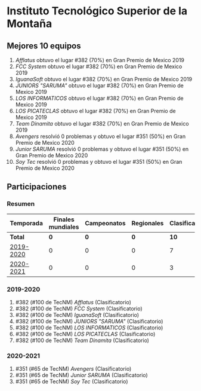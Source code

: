 # Instituto Tecnológico Superior de la Montaña

## Mejores 10 equipos

1. _Afflatus_ obtuvo el lugar #382 (70%) en Gran Premio de Mexico 2019
1. _FCC System_ obtuvo el lugar #382 (70%) en Gran Premio de Mexico 2019
1. _IguanaSoft_ obtuvo el lugar #382 (70%) en Gran Premio de Mexico 2019
1. _JUNIORS "SARUMA"_ obtuvo el lugar #382 (70%) en Gran Premio de Mexico 2019
1. _LOS INFORMATICOS_ obtuvo el lugar #382 (70%) en Gran Premio de Mexico 2019
1. _LOS PICATECLAS_ obtuvo el lugar #382 (70%) en Gran Premio de Mexico 2019
1. _Team Dinamita_ obtuvo el lugar #382 (70%) en Gran Premio de Mexico 2019
1. _Avengers_ resolvió 0 problemas y obtuvo el lugar #351 (50%) en Gran Premio de Mexico 2020
1. _Junior SARUMA_ resolvió 0 problemas y obtuvo el lugar #351 (50%) en Gran Premio de Mexico 2020
1. _Soy Tec_ resolvió 0 problemas y obtuvo el lugar #351 (50%) en Gran Premio de Mexico 2020

## Participaciones

### Resumen

| Temporada | Finales mundiales | Campeonatos | Regionales | Clasificatorios | Equipos |
| --- | --- | --- | --- | --- | --- |
| **Total** | **0** | **0** | **0** | **10** | **10** |
| [2019-2020](#2019-2020) | 0 | 0 | 0 | 7 | 7 |
| [2020-2021](#2020-2021) | 0 | 0 | 0 | 3 | 3 |

### 2019-2020

1. #382 (#100 de TecNM) _Afflatus_ (Clasificatorio)
1. #382 (#100 de TecNM) _FCC System_ (Clasificatorio)
1. #382 (#100 de TecNM) _IguanaSoft_ (Clasificatorio)
1. #382 (#100 de TecNM) _JUNIORS "SARUMA"_ (Clasificatorio)
1. #382 (#100 de TecNM) _LOS INFORMATICOS_ (Clasificatorio)
1. #382 (#100 de TecNM) _LOS PICATECLAS_ (Clasificatorio)
1. #382 (#100 de TecNM) _Team Dinamita_ (Clasificatorio)

### 2020-2021

1. #351 (#65 de TecNM) _Avengers_ (Clasificatorio)
1. #351 (#65 de TecNM) _Junior SARUMA_ (Clasificatorio)
1. #351 (#65 de TecNM) _Soy Tec_ (Clasificatorio)



